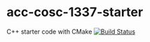 # acc-cosc-1337-starter
C++ starter code with CMake 
[![Build Status](https://travis-ci.org/acc-cosc-1337-fall-2019/acc-cosc-1337-fall-2019-CodyKobayashi.svg?branch=master)](https://travis-ci.org/acc-cosc-1337-fall-2019/acc-cosc-1337-fall-2019-CodyKobayashi)

